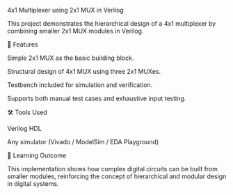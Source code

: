 4x1 Multiplexer using 2x1 MUX in Verilog

This project demonstrates the hierarchical design of a 4x1 multiplexer by combining smaller 2x1 MUX modules in Verilog.

📌 Features

Simple 2x1 MUX as the basic building block.

Structural design of 4x1 MUX using three 2x1 MUXes.

Testbench included for simulation and verification.

Supports both manual test cases and exhaustive input testing.

🛠️ Tools Used

Verilog HDL

Any simulator (Vivado / ModelSim / EDA Playground)

🎯 Learning Outcome

This implementation shows how complex digital circuits can be built from smaller modules, reinforcing the concept of hierarchical and modular design in digital systems.
